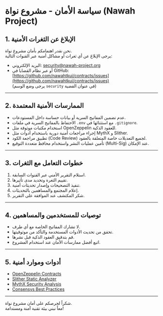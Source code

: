 # سياسة الأمان - مشروع نواة (Nawah Project)

## 1. الإبلاغ عن الثغرات الأمنية

نحن نقدر اهتمامكم بأمان مشروع نواة.  
يرجى الإبلاغ عن أي ثغرات أو مشاكل أمنية عبر القنوات التالية:

- البريد الإلكتروني: security@nawah-project.org  
- أو عبر نظام القضايا في GitHub: [https://github.com/nawahtkui/contracts/issues](https://github.com/nawahtkui/contracts/issues)  
  (يرجى وضع الوسم `security` في عنوان القضية)

---

## 2. الممارسات الأمنية المعتمدة

- عدم تضمين المفاتيح السرية أو بيانات حساسة داخل المستودعات.  
- الاحتفاظ بالمفاتيح السرية في ملفات `.env` مع استثنائها في `.gitignore`.  
- استخدام مكتبات موثوقة مثل OpenZeppelin للعقود الذكية.  
- إجراء مراجعات أمنية دورية باستخدام أدوات مثل MythX و Slither.  
- تطبيق مراجعة الكود (Code Review) لجميع التعديلات خاصة المتعلقة بالعقود.  
- تأمين عمليات النشر واستخدام محافظ متعددة التوقيع (Multi-Sig) عند الإمكان.

---

## 3. خطوات التعامل مع الثغرات

1. استلام التقرير الأمني عبر القنوات السابقة.  
2. تقييم الثغرة وتحديد مدى تأثيرها.  
3. تنفيذ التصحيحات وإصدار تحديثات أمنية.  
4. إعلام المجتمع والمساهمين بالتحديثات.  
5. شكر المكتشف عند الموافقة على التقرير.

---

## 4. توصيات للمستخدمين والمساهمين

- لا تشارك المفاتيح الخاصة مع أي طرف.  
- تحقق من تحديث الأدوات المستخدمة والتأكد من موثوقيتها.  
- قم بتدقيق العقود الذكية قبل نشرها.  
- اتبع أفضل ممارسات الأمان عند استخدام المشروع.

---

## 5. أدوات وموارد أمنية

- [OpenZeppelin Contracts](https://openzeppelin.com/contracts/)  
- [Slither Static Analyzer](https://github.com/crytic/slither)  
- [MythX Security Analysis](https://mythx.io/)  
- [Consensys Best Practices](https://consensys.github.io/smart-contract-best-practices/)  

---

شكراً لحرصكم على أمان مشروع نواة.  
معاً نبني بيئة تقنية آمنة ومستدامة!
